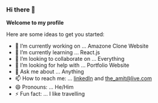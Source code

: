 ### Hi there 👋


**Welcome to my profile** 

Here are some ideas to get you started:

- 🔭 I’m currently working on ... Amazone Clone Website
- 🌱 I’m currently learning ... React.js
- 👯 I’m looking to collaborate on ... Everything 
- 🤔 I’m looking for help with ... Portfolio Website 
- 💬 Ask me about ... Anything
- 📫 How to reach me: ... [linkedIn](https://www.linkedin.com/in/theamittailor/) and the_amit@live.com
- 😄 Pronouns: ... He/Him
- ⚡ Fun fact: ... I like travelling 

